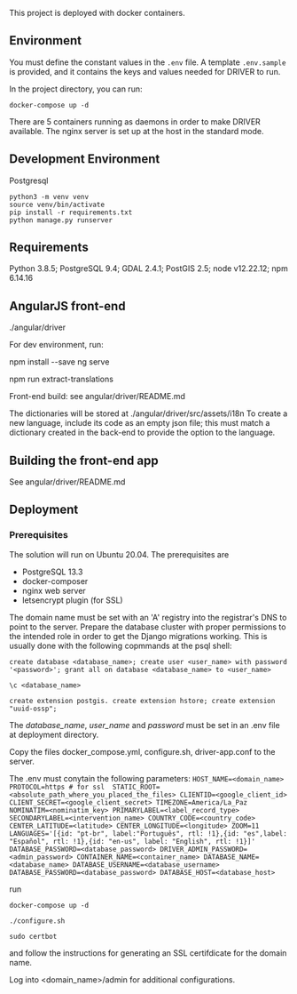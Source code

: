 This project is deployed with docker containers. 

## Environment

You must define the constant values in the `.env` file. A template `.env.sample` is provided, and it contains the keys and values needed for DRIVER to run.

In the project directory, you can run:

`docker-compose up -d`

There are 5 containers running as daemons in order to make DRIVER available.
The nginx server is set up at the host in the standard mode. 



## Development Environment

Postgresql

`python3 -m venv venv`  
`source venv/bin/activate`  
`pip install -r requirements.txt`  
`python manage.py runserver`  

## Requirements

Python 3.8.5; PostgreSQL 9.4; GDAL 2.4.1; PostGIS 2.5; node v12.22.12; npm 6.14.16

## AngularJS front-end

./angular/driver

For dev environment, run:

npm install --save
ng serve

npm run extract-translations

Front-end build: see angular/driver/README.md

The dictionaries will be stored at ./angular/driver/src/assets/i18n
To create a new language, include its code as an empty json file; this must match a dictionary created in the back-end to provide the option to the language.

## Building the front-end app

See angular/driver/README.md

## Deployment

### Prerequisites

The solution will run on Ubuntu 20.04. The prerequisites are 

- PostgreSQL 13.3
- docker-composer
- nginx web server
- letsencrypt plugin (for SSL)


The domain name must be set with an 'A' registry into the registrar's DNS to point to the server.
Prepare the database cluster with proper permissions to the intended role in order to get the Django migrations working. This is usually done with the following copmmands at the psql shell:

`create database <database_name>; create user <user_name> with password '<password>'; grant all on database <database_name> to <user_name>`

`\c <database_name>`

`create extension postgis. create extension hstore; create extension "uuid-ossp";`

The _database_name_, _user_name_ and _password_ must be set in an .env file at deployment directory.

Copy the files docker_compose.yml, configure.sh, driver-app.conf to the server.

The .env must conytain the following parameters:
`
HOST_NAME=<domain_name>
PROTOCOL=https # for ssl 
STATIC_ROOT=<absolute_path_where_you_placed_the_files>
CLIENTID=<google_client_id>
CLIENT_SECRET=<google_client_secret>
TIMEZONE=America/La_Paz
NOMINATIM=<nominatim_key>
PRIMARYLABEL=<label_record_type>
SECONDARYLABEL=<intervention_name>
COUNTRY_CODE=<country_code>
CENTER_LATITUDE=<latitude>
CENTER_LONGITUDE=<longitude>
ZOOM=11
LANGUAGES='[{id: "pt-br", label:"Português", rtl: !1},{id: "es",label: "Español", rtl: !1},{id: "en-us", label: "English", rtl: !1}]'
DATABASE_PASSWORD=<database_password>
DRIVER_ADMIN_PASSWORD=<admin_password>
CONTAINER_NAME=<container_name>
DATABASE_NAME=<database_name>
DATABASE_USERNAME=<database_username>
DATABASE_PASSWORD=<database_password>
DATABASE_HOST=<database_host>
`

run

`docker-compose up -d`

`./configure.sh`

`sudo certbot`

and follow the instructions for generating an SSL certifdicate for the domain name.

Log into <domain_name>/admin for additional configurations.
